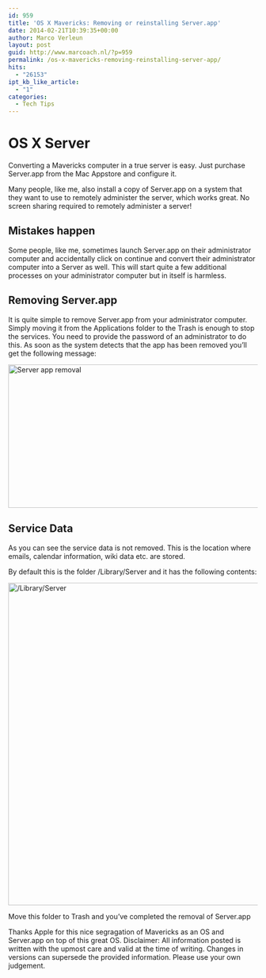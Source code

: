 ```yaml
---
id: 959
title: 'OS X Mavericks: Removing or reinstalling Server.app'
date: 2014-02-21T10:39:35+00:00
author: Marco Verleun
layout: post
guid: http://www.marcoach.nl/?p=959
permalink: /os-x-mavericks-removing-reinstalling-server-app/
hits:
  - "26153"
ipt_kb_like_article:
  - "1"
categories:
  - Tech Tips
---
```

# OS X Server

Converting a Mavericks computer in a true server is easy. Just purchase Server.app from the Mac Appstore and configure it.

Many people, like me, also install a copy of Server.app on a system that they want to use to remotely administer the server, which works great. No screen sharing required to remotely administer a server!

## Mistakes happen

Some people, like me, sometimes launch Server.app on their administrator computer and accidentally click on continue and convert their administrator computer into a Server as well. This will start quite a few additional processes on your administrator computer but in itself is harmless.

## <!--more-->Removing Server.app

It is quite simple to remove Server.app from your administrator computer. Simply moving it from the Applications folder to the Trash is enough to stop the services. You need to provide the password of an administrator to do this. As soon as the system detects that the app has been removed you&#8217;ll get the following message:

[<img class="alignleft size-full wp-image-960" alt="Server app removal" src="http://www.marcoach.nl/wp-content/uploads/2014/02/Screen-Shot-2014-02-21-at-09.26.50.png" width="534" height="289" srcset="https://www.marcoach.nl/wp-content/uploads/2014/02/Screen-Shot-2014-02-21-at-09.26.50.png 534w, https://www.marcoach.nl/wp-content/uploads/2014/02/Screen-Shot-2014-02-21-at-09.26.50-300x162.png 300w" sizes="(max-width: 534px) 100vw, 534px" />](http://www.marcoach.nl/wp-content/uploads/2014/02/Screen-Shot-2014-02-21-at-09.26.50.png)

## Service Data

As you can see the service data is not removed. This is the location where emails, calendar information, wiki data etc. are stored.

By default this is the folder /Library/Server and it has the following contents:

[<img class="alignleft size-full wp-image-962" alt="/Library/Server" src="http://www.marcoach.nl/wp-content/uploads/2014/02/Screen-Shot-2014-02-21-at-09.33.40.png" width="894" height="650" srcset="https://www.marcoach.nl/wp-content/uploads/2014/02/Screen-Shot-2014-02-21-at-09.33.40.png 894w, https://www.marcoach.nl/wp-content/uploads/2014/02/Screen-Shot-2014-02-21-at-09.33.40-300x218.png 300w" sizes="(max-width: 894px) 100vw, 894px" />](http://www.marcoach.nl/wp-content/uploads/2014/02/Screen-Shot-2014-02-21-at-09.33.40.png)

Move this folder to Trash and you&#8217;ve completed the removal of Server.app

Thanks Apple for this nice segragation of Mavericks as an OS and Server.app on top of this great OS. Disclaimer: All information posted is written with the upmost care and valid at the time of writing. Changes in versions can supersede the provided information. Please use your own judgement.